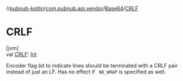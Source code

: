 //[pubnub-kotlin](../../../index.md)/[com.pubnub.api.vendor](../index.md)/[Base64](index.md)/[CRLF](-c-r-l-f.md)

# CRLF

[jvm]\
val [CRLF](-c-r-l-f.md): [Int](https://kotlinlang.org/api/latest/jvm/stdlib/kotlin/-int/index.html)

Encoder flag bit to indicate lines should be terminated with a CRLF pair instead of just an LF. Has no effect if `
NO_WRAP` is specified as well.
